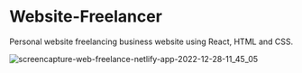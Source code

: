 ﻿# Website-Freelancer
 
 Personal website freelancing business website using React, HTML and CSS.


![screencapture-web-freelance-netlify-app-2022-12-28-11_45_05](https://user-images.githubusercontent.com/89553922/210026657-3355e98a-2163-49e7-8324-0a559620664a.png)

